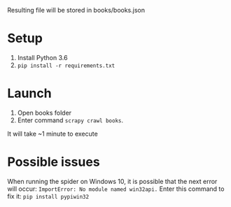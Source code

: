 Resulting file will be stored in books/books.json
# Setup
1. Install Python 3.6
2. `pip install -r requirements.txt`
# Launch
1. Open books folder
2. Enter command `scrapy crawl books`.

It will take ~1 minute to execute
# Possible issues
When running the spider on Windows 10, it is possible that the next error will occur:
`ImportError: No module named win32api.`
Enter this command to fix it:
`pip install pypiwin32`